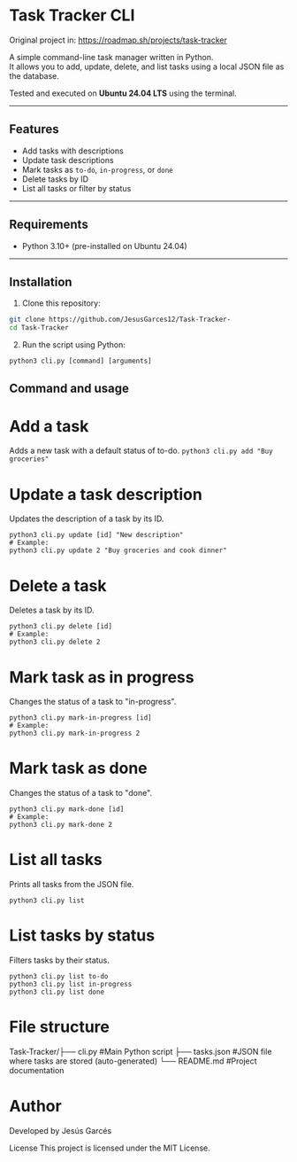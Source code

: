 # Task Tracker CLI

Original project in: https://roadmap.sh/projects/task-tracker

A simple command-line task manager written in Python.  
It allows you to add, update, delete, and list tasks using a local JSON file as the database.

Tested and executed on **Ubuntu 24.04 LTS** using the terminal.

---

## Features

- Add tasks with descriptions
- Update task descriptions
- Mark tasks as `to-do`, `in-progress`, or `done`
- Delete tasks by ID
- List all tasks or filter by status

---

## Requirements

- Python 3.10+ (pre-installed on Ubuntu 24.04)

---

## Installation

1. Clone this repository:

```bash
git clone https://github.com/JesusGarces12/Task-Tracker-
cd Task-Tracker
```

2. Run the script using Python:
```
python3 cli.py [command] [arguments]
```

## Command and usage

# Add a task 
Adds a new task with a default status of to-do.
``` python3 cli.py add "Buy groceries" ```

# Update a task description
Updates the description of a task by its ID.
 ```
python3 cli.py update [id] "New description"
# Example:
python3 cli.py update 2 "Buy groceries and cook dinner"
```

# Delete a task
Deletes a task by its ID.
 ```
python3 cli.py delete [id]
# Example:
python3 cli.py delete 2
 ```

# Mark task as in progress
Changes the status of a task to "in-progress".
 ```
python3 cli.py mark-in-progress [id]
# Example:
python3 cli.py mark-in-progress 2
 ```

# Mark task as done
Changes the status of a task to "done".
 ```
python3 cli.py mark-done [id]
# Example:
python3 cli.py mark-done 2
 ```

# List all tasks
Prints all tasks from the JSON file.
 ```
python3 cli.py list
 ```

# List tasks by status
Filters tasks by their status.
 ```
python3 cli.py list to-do
python3 cli.py list in-progress
python3 cli.py list done
 ```

# File structure
Task-Tracker/├── cli.py          #Main Python script ├── tasks.json      #JSON file where tasks are stored (auto-generated) └── README.md       #Project documentation

# Author
Developed by Jesús Garcés

License
This project is licensed under the MIT License.
